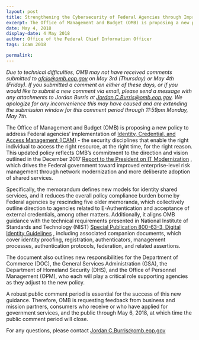 ```yaml
---
layout: post
title: Strengthening the Cybersecurity of Federal Agencies through Improved Identity, Credential, and Access Management (ICAM)
excerpt: The Office of Management and Budget (OMB) is proposing a new policy to address Federal agencies’ implementation of Identity, Credential, and Access Management (ICAM) - the security disciplines that enable the right individual to access the right resource, at the right time, for the right reason. This updated policy reflects OMB’s commitment to the direction and vision outlined in the December 2017 Report to the President on IT Modernization.
date: May 4, 2018
display-date: 4 May 2018
author: Office of the Federal Chief Information Officer
tags: icam 2018

permalink:
---
```

_Due to technical difficulties, OMB may not have received comments submitted to [ofcio@omb.eop.gov](mailto:ofcio@omb.eop.gov) on May 3rd (Thursday) or May 4th (Friday). If you submitted a comment on either of these days, or if you would like to submit a new comment via email, please send a message with any attachments to Jordan Burris at [Jordan.C.Burris@omb.eop.gov](mailto:Jordan.C.Burris@omb.eop.gov). We apologize for any inconvenience this may have caused and are extending the submission window for this comment period through 11:59pm Monday, May 7th._

The Office of Management and Budget (OMB) is proposing a new policy to address Federal agencies’ implementation of [Identity, Credential, and Access Management (ICAM)](https://www.idmanagement.gov/) - the security disciplines that enable the right individual to access the right resource, at the right time, for the right reason. This updated policy reflects OMB’s commitment to the direction and vision outlined in the December 2017 [Report to the President on IT Modernization](https://itmodernization.cio.gov/assets/report/Report%20to%20the%20President%20on%20IT%20Modernization%20-%20Final.pdf) , which drives the Federal government toward improved enterprise-level risk management through network modernization and more deliberate adoption of shared services.

Specifically, the memorandum defines new models for identity shared services, and it reduces the overall policy compliance burden borne by Federal agencies by rescinding five older memoranda, which collectively outline direction to agencies related to E-Authentication and acceptance of external credentials, among other matters. Additionally, it aligns OMB guidance with the technical requirements presented in National Institute of Standards and Technology (NIST) [Special Publication 800-63-3, Digital Identity Guidelines](https://pages.nist.gov/800-63-FAQ/) , including associated companion documents, which cover identity proofing, registration, authenticators, management processes, authentication protocols, federation, and related assertions.

The document also outlines new responsibilities for the Department of Commerce (DOC), the General Services Administration (GSA), the Department of Homeland Security (DHS), and the Office of Personnel Management (OPM), who each will play a critical role supporting agencies as they adjust to the new policy.

A robust public comment period is essential for the success of this new guidance. Therefore, OMB is requesting feedback from business and mission partners, consumers who receive or who have applied for government services, and the public through May 6, 2018, at which time the public comment period will close.

For any questions, please contact [Jordan.C.Burris@omb.eop.gov](mailto:Jordan.C.Burris@omb.eop.gov)
